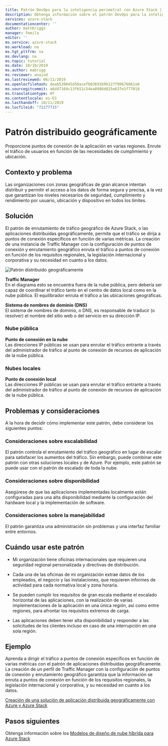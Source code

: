 ```yaml
---
title: Patrón DevOps para la inteligencia perimetral con Azure Stack | Microsoft Docs
description: Obtenga información sobre el patrón DevOps para la inteligencia perimetral con Azure Stack.
services: azure-stack
documentationcenter: ''
author: mattbriggs
manager: femila
editor: ''
ms.service: azure-stack
ms.workload: na
ms.tgt_pltfrm: na
ms.devlang: na
ms.topic: tutorial
ms.date: 10/10/2019
ms.author: mabrigg
ms.reviewer: anajod
ms.lastreviewed: 06/11/2019
ms.openlocfilehash: deab520045d50acefb03691b9b127f99676061a0
ms.sourcegitcommit: a6d47164c13f651c54ea0986d825e637e1f77018
ms.translationtype: HT
ms.contentlocale: es-ES
ms.lasthandoff: 10/11/2019
ms.locfileid: "72277715"
---
```

# <a name="geo-distributed-pattern"></a>Patrón distribuido geográficamente

Proporcione puntos de conexión de la aplicación en varias regiones. Enrute el tráfico de usuarios en función de las necesidades de cumplimiento y ubicación.

## <a name="context-and-problem"></a>Contexto y problema

Las organizaciones con zonas geográficas de gran alcance intentan distribuir y permitir el acceso a los datos de forma segura y precisa, a la vez que garantizan los niveles necesarios de seguridad, cumplimiento y rendimiento por usuario, ubicación y dispositivo en todos los límites.

## <a name="solution"></a>Solución

El patrón de enrutamiento de tráfico geográfico de Azure Stack, o las aplicaciones distribuidas geográficamente, permite que el tráfico se dirija a puntos de conexión específicos en función de varias métricas. La creación de una instancia de Traffic Manager con la configuración de puntos de conexión y enrutamiento geográfico enruta el tráfico a puntos de conexión en función de los requisitos regionales, la legislación internacional y corporativa y su necesidad en cuanto a los datos.

![Patrón distribuido geográficamente](media/azure-stack-edge-pattern-geo-distribution/geo-distribution.png)

**Traffic Manager**  
En el diagrama esto se encuentra fuera de la nube pública, pero debería ser capaz de coordinar el tráfico tanto en el centro de datos local como en la nube pública. El equilibrador enruta el tráfico a las ubicaciones geográficas.

**Sistema de nombres de dominio (DNS)**  
El sistema de nombres de dominio, o DNS, es responsable de traducir (o resolver) el nombre del sitio web o del servicio en su dirección IP.

### <a name="public-cloud"></a>Nube pública

**Punto de conexión en la nube**  
Las direcciones IP públicas se usan para enrutar el tráfico entrante a través del administrador de tráfico al punto de conexión de recursos de aplicación de la nube pública.  

### <a name="local-clouds"></a>Nubes locales

**Punto de conexión local**  
Las direcciones IP públicas se usan para enrutar el tráfico entrante a través del administrador de tráfico al punto de conexión de recursos de aplicación de la nube pública.

## <a name="issues-and-considerations"></a>Problemas y consideraciones

A la hora de decidir cómo implementar este patrón, debe considerar los siguientes puntos:

### <a name="scalability-considerations"></a>Consideraciones sobre escalabilidad

El patrón controla el enrutamiento del tráfico geográfico en lugar de escalar para satisfacer los aumentos del tráfico. Sin embargo, puede combinar este patrón con otras soluciones locales y de Azure. Por ejemplo, este patrón se puede usar con el patrón de escalado de toda la nube.

### <a name="availability-considerations"></a>Consideraciones sobre disponibilidad

Asegúrese de que las aplicaciones implementadas localmente están configuradas para una alta disponibilidad mediante la configuración del hardware local y la implementación de software.

### <a name="manageability-considerations"></a>Consideraciones sobre la manejabilidad

El patrón garantiza una administración sin problemas y una interfaz familiar entre entornos.

## <a name="when-to-use-this-pattern"></a>Cuándo usar este patrón

-   Mi organización tiene oficinas internacionales que requieren una seguridad regional personalizada y directivas de distribución.

-   Cada una de las oficinas de mi organización extrae datos de los empleados, el negocio y las instalaciones, que requieren informes de actividad para cada normativa local y zona horaria.

-   Se pueden cumplir los requisitos de gran escala mediante el escalado horizontal de las aplicaciones, con la realización de varias implementaciones de la aplicación en una única región, así como entre regiones, para afrontar los requisitos extremos de carga.

-   Las aplicaciones deben tener alta disponibilidad y responder a las solicitudes de los clientes incluso en caso de una interrupción en una sola región.

## <a name="example"></a>Ejemplo

Aprenda a dirigir el tráfico a puntos de conexión específicos en función de varias métricas con el patrón de aplicaciones distribuidas geográficamente. La creación de un perfil de Traffic Manager con la configuración de puntos de conexión y enrutamiento geográfico garantiza que la información se enruta a puntos de conexión en función de los requisitos regionales, la legislación internacional y corporativa, y su necesidad en cuanto a los datos.

[Creación de una solución de aplicación distribuida geográficamente con Azure y Azure Stack](https://docs.microsoft.com/azure/azure-stack/user/azure-stack-solution-geo-distributed)

## <a name="next-steps"></a>Pasos siguientes

Obtenga información sobre los [Modelos de diseño de nube híbrida para Azure Stack](azure-stack-edge-pattern-overview.md)
